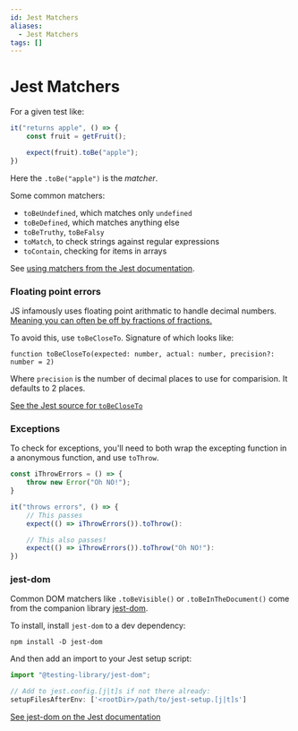 ```yaml
---
id: Jest Matchers
aliases:
  - Jest Matchers
tags: []
---
```


# Jest Matchers

For a given test like:
```js
it("returns apple", () => {
    const fruit = getFruit();

    expect(fruit).toBe("apple");
})
```

Here the `.toBe("apple")` is the _matcher_.

Some common matchers:
- `toBeUndefined`, which matches only `undefined`
- `toBeDefined`, which matches anything else
- `toBeTruthy`, `toBeFalsy`
- `toMatch`, to check strings against regular expressions
- `toContain`, checking for items in arrays

See [using matchers from the Jest documentation](https://jestjs.io/docs/using-matchers).

### Floating point errors

JS infamously uses floating point arithmatic to handle decimal numbers.
[Meaning you can often be off by fractions of fractions.](https://stackoverflow.com/questions/588004/is-floating-point-math-broken)

To avoid this, use `toBeCloseTo`. Signature of which looks like:
```
function toBeCloseTo(expected: number, actual: number, precision?: number = 2)
```

Where `precision` is the number of decimal places to use for comparision. It defaults to 2 places.

[See the Jest source for `toBeCloseTo`](https://github.com/jestjs/jest/blob/main/packages/expect/src/matchers.ts#L144)

### Exceptions

To check for exceptions, you'll need to both wrap the excepting function in a anonymous function, and use `toThrow`.

```js
const iThrowErrors = () => {
    throw new Error("Oh NO!");
}

it("throws errors", () => {
    // This passes
    expect(() => iThrowErrors()).toThrow():

    // This also passes!
    expect(() => iThrowErrors()).toThrow("Oh NO!"):
})
```

### jest-dom

Common DOM matchers like `.toBeVisible()` or `.toBeInTheDocument()` come from the companion library [jest-dom](https://github.com/testing-library/jest-dom).

To install, install `jest-dom` to a dev dependency:
```shell
npm install -D jest-dom
```

And then add an import to your Jest setup script:
```js
import "@testing-library/jest-dom";

// Add to jest.config.[j|t]s if not there already:
setupFilesAfterEnv: ['<rootDir>/path/to/jest-setup.[j|t]s']
```

[See jest-dom on the Jest documentation](https://testing-library.com/docs/ecosystem-jest-dom/)


